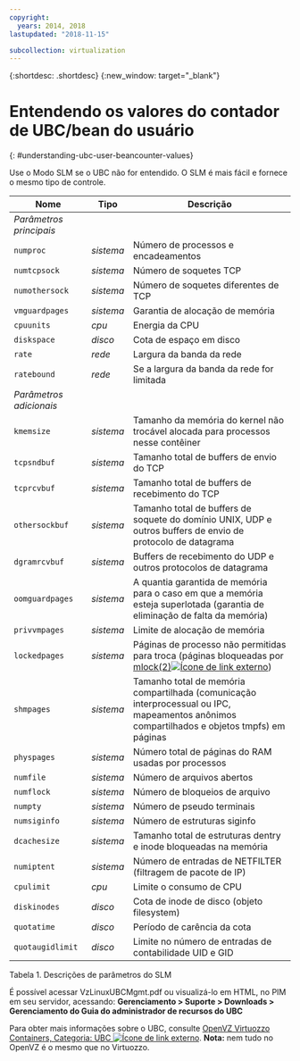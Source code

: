 ```yaml
---
copyright:
  years: 2014, 2018
lastupdated: "2018-11-15"

subcollection: virtualization
---
```


{:shortdesc: .shortdesc}
{:new_window: target="_blank"}

# Entendendo os valores do contador de UBC/bean do usuário
{: #understanding-ubc-user-beancounter-values}

Use o Modo SLM se o UBC não for entendido. O SLM é mais fácil e fornece o mesmo tipo de controle.

|Nome|Tipo|Descrição|
|---|---|---|
|*Parâmetros principais*|||
|`numproc`|*sistema*|Número de processos e encadeamentos|
|`numtcpsock`|*sistema*|Número de soquetes TCP|
|`numothersock`|*sistema*|Número de soquetes diferentes de TCP|
|`vmguardpages`|*sistema*|Garantia de alocação de memória|
|`cpuunits`|*cpu*|Energia da CPU|
|`diskspace`|*disco*|Cota de espaço em disco|
|`rate`|*rede*|Largura da banda da rede|
|`ratebound`|*rede*|Se a largura da banda da rede for limitada|
|*Parâmetros adicionais*|||
|`kmemsize`|*sistema*|Tamanho da memória do kernel não trocável alocada para processos nesse contêiner|
|`tcpsndbuf`|*sistema*|Tamanho total de buffers de envio do TCP|
|`tcprcvbuf`|*sistema*|Tamanho total de buffers de recebimento do TCP|
|`othersockbuf`|*sistema*|Tamanho total de buffers de soquete do domínio UNIX, UDP e outros buffers de envio de protocolo de datagrama|
|`dgramrcvbuf`|*sistema*|Buffers de recebimento do UDP e outros protocolos de datagrama|
|`oomguardpages`|*sistema*|A quantia garantida de memória para o caso em que a memória esteja superlotada (garantia de eliminação de falta da memória)|
|`privvmpages`|*sistema*|Limite de alocação de memória|
|`lockedpages`|*sistema*|Páginas de processo não permitidas para troca (páginas bloqueadas por [mlock(2)![Ícone de link externo](../../icons/launch-glyph.svg "Ícone de link externo")](http://linux.die.net/man/2/mlock))|
|`shmpages`|*sistema*|Tamanho total de memória compartilhada (comunicação interprocessual ou IPC, mapeamentos anônimos compartilhados e objetos tmpfs) em páginas|
|`physpages`|*sistema*|Número total de páginas do RAM usadas por processos|
|`numfile`|*sistema*|Número de arquivos abertos|
|`numflock`|*sistema*|Número de bloqueios de arquivo|
|`numpty`|*sistema*|Número de pseudo terminais|
|`numsiginfo`|*sistema*|Número de estruturas siginfo|
|`dcachesize`|*sistema*|Tamanho total de estruturas dentry e inode bloqueadas na memória|
|`numiptent`|*sistema*|Número de entradas de NETFILTER (filtragem de pacote de IP)|
|`cpulimit`|*cpu*|Limite o consumo de CPU|
|`diskinodes`|*disco*|Cota de inode de disco (objeto filesystem)|
|`quotatime`|*disco*|Período de carência da cota|
|`quotaugidlimit`|*disco*|Limite no número de entradas de contabilidade UID e GID|
<caption>Tabela 1. Descrições de parâmetros do SLM</caption>

É possível acessar VzLinuxUBCMgmt.pdf ou visualizá-lo em HTML, no PIM em seu servidor, acessando:
**Gerenciamento > Suporte > Downloads > Gerenciamento do Guia do administrador de recursos do UBC**

Para obter mais informações sobre o UBC, consulte [OpenVZ Virtuozzo Containers, Categoria: UBC ![Ícone de link externo](../../icons/launch-glyph.svg "Ícone de link externo")](http://wiki.openvz.org/Category:UBC).
**Nota:** nem tudo no OpenVZ é o mesmo que no Virtuozzo.
